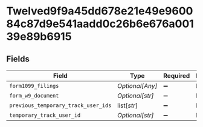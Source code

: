 # Twelved9f9a45dd678e21e49e960084c87d9e541aadd0c26b6e676a00139e89b6915


## Fields

| Field                               | Type                                | Required                            | Description                         |
| ----------------------------------- | ----------------------------------- | ----------------------------------- | ----------------------------------- |
| `form1099_filings`                  | *Optional[Any]*                     | :heavy_minus_sign:                  | N/A                                 |
| `form_w9_document`                  | *Optional[str]*                     | :heavy_minus_sign:                  | N/A                                 |
| `previous_temporary_track_user_ids` | list[*str*]                         | :heavy_minus_sign:                  | N/A                                 |
| `temporary_track_user_id`           | *Optional[str]*                     | :heavy_minus_sign:                  | N/A                                 |